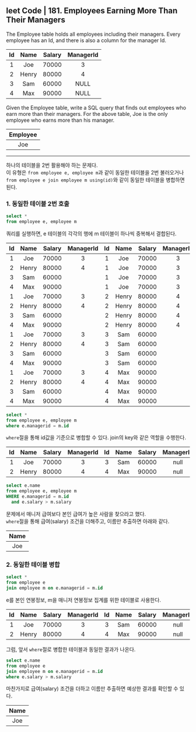 ## leet Code | 181. Employees Earning More Than Their Managers


The Employee table holds all employees including their managers. Every employee has an Id, and there is also a column for the manager Id.

| Id | Name  | Salary | ManagerId |
|:--:|:-----:|:------:|:---------:|
| 1  | Joe   | 70000  | 3         |
| 2  | Henry | 80000  | 4         |
| 3  | Sam   | 60000  | NULL      |
| 4  | Max   | 90000  | NULL      |


Given the Employee table, write a SQL query that finds out employees who earn more than their managers. For the above table, Joe is the only employee who earns more than his manager.

| Employee |
|:--------:|
| Joe      |


---
하나의 테이블을 2번 활용해야 하는 문제다.<br>
이 유형은 `from employee e, employee m`과 같이 동일한 테이블을 2번 불러오거나<br>
`from employee e join employee m using(id)`와 같이 동일한 테이블을 병합하면 된다.


### 1. 동일한 테이블 2번 호출

```sql
select *
from employee e, employee m
```
쿼리를 실행하면, e 테이블의 각각의 행에 m 테이블이 하나씩 중복해서 결합된다.

|Id|Name |Salary|ManagerId|Id |Name |Salary|ManagerId|
|:-:|:--:|:----:|:-------:|:-:|:---:|:----:|:-------:|
|1 |Joe   |70000|        3|1  |Joe  |70000 |3        |
|2 |Henry |80000|        4|1  |Joe  |70000 |3        |
|3 |Sam   |60000|         |1  |Joe  |70000 |3        |
|4 |Max   |90000|         |1  |Joe  |70000 |3        |
|1 |Joe   |70000|        3|2  |Henry|80000 |4        |
|2 |Henry |80000|        4|2  |Henry|80000 |4        |
|3 |Sam   |60000|         |2  |Henry|80000 |4        |
|4 |Max   |90000|         |2  |Henry|80000 |4        |
|1 |Joe   |70000|        3|3  |Sam	|60000 |         |
|2 |Henry |80000|        4|3  |Sam	|60000 |         |
|3 |Sam   |60000|         |3  |Sam	|60000 |         |
|4 |Max   |90000|         |3  |Sam	|60000 |         |
|1 |Joe   |70000|        3|4  |Max	|90000 |         |
|2 |Henry |80000|        4|4  |Max	|90000 |         |
|3 |Sam   |60000|         |4  |Max	|90000 |         |
|4 |Max   |90000|         |4  |Max	|90000 |         |



```sql
select *
from employee e, employee m
where e.managerid = m.id
```
`where`절을 통해 id값을 기준으로 병합할 수 있다. join의 key와 같은 역할을 수행한다.

|Id|Name |Salary|ManagerId|Id |Name |Salary|ManagerId|
|:-:|:--:|:----:|:-------:|:-:|:---:|:----:|:-------:|
|1  |Joe | 70000 | 3      | 3 | Sam |60000 | null|
|2  |Henry| 80000| 4      | 4 | Max |90000 | null|


```sql
select e.name
from employee e, employee m
WHERE e.managerid = m.id
  and e.salary > m.salary
```
문제에서 매니저 급여보다 본인 급여가 높은 사람을 찾으라고 했다.<br>
`where`절을 통해 급여(salary) 조건을 더해주고, 이름만 추출하면 아래와 같다.

|Name|
|:-:|
|Joe |


### 2. 동일한 테이블 병합

```sql
select *
from employee e
join employee m on e.managerid = m.id
```

e를 본인 연봉정보, m을 매니저 연봉정보 집계를 위한 테이블로 사용한다.

|Id|Name |Salary|ManagerId|Id |Name |Salary|ManagerId|
|:-:|:--:|:----:|:-------:|:-:|:---:|:----:|:-------:|
|1  |Joe | 70000 | 3      | 3 | Sam |60000 | null|
|2  |Henry| 80000| 4      | 4 | Max |90000 | null|

그럼, 앞서 `where`절로 병합한 테이블과 동일한 결과가 나온다.

```sql
select e.name
from employee e
join employee m on e.managerid = m.id
where e.salary > m.salary
```

마찬가지로 급여(salary) 조건을 더하고 이름만 추출하면 예상한 결과를 확인할 수 있다.

|Name|
|:-:|
|Joe |